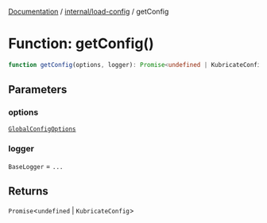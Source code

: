 [Documentation](../../../index.md) / [internal/load-config](../index.md) / getConfig

# Function: getConfig()

```ts
function getConfig(options, logger): Promise<undefined | KubricateConfig>;
```

## Parameters

### options

[`GlobalConfigOptions`](../../types/interfaces/GlobalConfigOptions.md)

### logger

`BaseLogger` = `...`

## Returns

`Promise`\<`undefined` \| `KubricateConfig`\>

